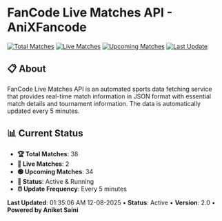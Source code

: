 # FanCode Live Matches API - AniXFancode

[![Total Matches](https://img.shields.io/badge/Total%20Matches-38-blue)](https://github.com/AniketSainiOp/AniXFancode)
[![Live Matches](https://img.shields.io/badge/Live%20Matches-2-red)](https://github.com/AniketSainiOp/AniXFancode)
[![Upcoming Matches](https://img.shields.io/badge/Upcoming%20Matches-34-green)](https://github.com/AniketSainiOp/AniXFancode)
[![Last Update](https://img.shields.io/badge/Last%20Update-01%3A35%3A06%20AM%2012-08-2025-orange)](https://github.com/AniketSainiOp/AniXFancode)

## 📋 About

FanCode Live Matches API is an automated sports data fetching service that provides real-time match information in JSON format with essential match details and tournament information. The data is automatically updated every 5 minutes.

## 📊 Current Status

- **🏆 Total Matches**: 38
- **🔴 Live Matches**: 2
- **🟢 Upcoming Matches**: 34
- **📡 Status**: Active & Running
- **⏰ Update Frequency**: Every 5 minutes

**Last Updated**: 01:35:06 AM 12-08-2025 • **Status**: Active • **Version**: 2.0 • **Powered by Aniket Saini**
